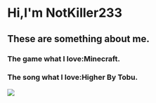 # Hi,I'm NotKiller233

## These are something about me.

### The game what I love:Minecraft.

### The song what I love:Higher By Tobu.

<img align="left" src="https://github-readme-stats.vercel.app/api?username=NotKiller233&show_icons=true&icon_color=fe99c1&text_color=718096&bg_color=ffffff&hide_title==flase" />
